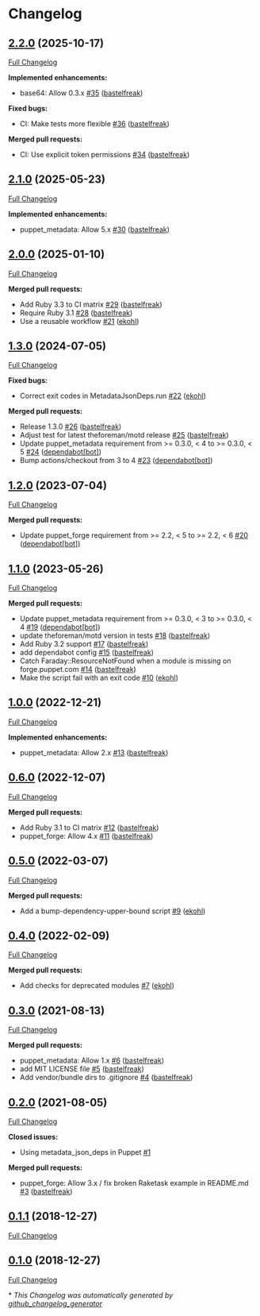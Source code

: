 # Changelog

## [2.2.0](https://github.com/voxpupuli/metadata_json_deps/tree/2.2.0) (2025-10-17)

[Full Changelog](https://github.com/voxpupuli/metadata_json_deps/compare/2.1.0...2.2.0)

**Implemented enhancements:**

- base64: Allow 0.3.x [\#35](https://github.com/voxpupuli/metadata_json_deps/pull/35) ([bastelfreak](https://github.com/bastelfreak))

**Fixed bugs:**

- CI: Make tests more flexible [\#36](https://github.com/voxpupuli/metadata_json_deps/pull/36) ([bastelfreak](https://github.com/bastelfreak))

**Merged pull requests:**

- CI: Use explicit token permissions [\#34](https://github.com/voxpupuli/metadata_json_deps/pull/34) ([bastelfreak](https://github.com/bastelfreak))

## [2.1.0](https://github.com/voxpupuli/metadata_json_deps/tree/2.1.0) (2025-05-23)

[Full Changelog](https://github.com/voxpupuli/metadata_json_deps/compare/2.0.0...2.1.0)

**Implemented enhancements:**

- puppet\_metadata: Allow 5.x [\#30](https://github.com/voxpupuli/metadata_json_deps/pull/30) ([bastelfreak](https://github.com/bastelfreak))

## [2.0.0](https://github.com/voxpupuli/metadata_json_deps/tree/2.0.0) (2025-01-10)

[Full Changelog](https://github.com/voxpupuli/metadata_json_deps/compare/1.3.0...2.0.0)

**Merged pull requests:**

- Add Ruby 3.3 to CI matrix [\#29](https://github.com/voxpupuli/metadata_json_deps/pull/29) ([bastelfreak](https://github.com/bastelfreak))
- Require Ruby 3.1 [\#28](https://github.com/voxpupuli/metadata_json_deps/pull/28) ([bastelfreak](https://github.com/bastelfreak))
- Use a reusable workflow [\#21](https://github.com/voxpupuli/metadata_json_deps/pull/21) ([ekohl](https://github.com/ekohl))

## [1.3.0](https://github.com/voxpupuli/metadata_json_deps/tree/1.3.0) (2024-07-05)

[Full Changelog](https://github.com/voxpupuli/metadata_json_deps/compare/1.2.0...1.3.0)

**Fixed bugs:**

- Correct exit codes in MetadataJsonDeps.run [\#22](https://github.com/voxpupuli/metadata_json_deps/pull/22) ([ekohl](https://github.com/ekohl))

**Merged pull requests:**

- Release 1.3.0 [\#26](https://github.com/voxpupuli/metadata_json_deps/pull/26) ([bastelfreak](https://github.com/bastelfreak))
- Adjust test for latest theforeman/motd release [\#25](https://github.com/voxpupuli/metadata_json_deps/pull/25) ([bastelfreak](https://github.com/bastelfreak))
- Update puppet\_metadata requirement from \>= 0.3.0, \< 4 to \>= 0.3.0, \< 5 [\#24](https://github.com/voxpupuli/metadata_json_deps/pull/24) ([dependabot[bot]](https://github.com/apps/dependabot))
- Bump actions/checkout from 3 to 4 [\#23](https://github.com/voxpupuli/metadata_json_deps/pull/23) ([dependabot[bot]](https://github.com/apps/dependabot))

## [1.2.0](https://github.com/voxpupuli/metadata_json_deps/tree/1.2.0) (2023-07-04)

[Full Changelog](https://github.com/voxpupuli/metadata_json_deps/compare/1.1.0...1.2.0)

**Merged pull requests:**

- Update puppet\_forge requirement from \>= 2.2, \< 5 to \>= 2.2, \< 6 [\#20](https://github.com/voxpupuli/metadata_json_deps/pull/20) ([dependabot[bot]](https://github.com/apps/dependabot))

## [1.1.0](https://github.com/voxpupuli/metadata_json_deps/tree/1.1.0) (2023-05-26)

[Full Changelog](https://github.com/voxpupuli/metadata_json_deps/compare/1.0.0...1.1.0)

**Merged pull requests:**

- Update puppet\_metadata requirement from \>= 0.3.0, \< 3 to \>= 0.3.0, \< 4 [\#19](https://github.com/voxpupuli/metadata_json_deps/pull/19) ([dependabot[bot]](https://github.com/apps/dependabot))
- update theforeman/motd version in tests [\#18](https://github.com/voxpupuli/metadata_json_deps/pull/18) ([bastelfreak](https://github.com/bastelfreak))
- Add Ruby 3.2 support [\#17](https://github.com/voxpupuli/metadata_json_deps/pull/17) ([bastelfreak](https://github.com/bastelfreak))
- add dependabot config [\#15](https://github.com/voxpupuli/metadata_json_deps/pull/15) ([bastelfreak](https://github.com/bastelfreak))
- Catch Faraday::ResourceNotFound when a module is missing on forge.puppet.com [\#14](https://github.com/voxpupuli/metadata_json_deps/pull/14) ([bastelfreak](https://github.com/bastelfreak))
- Make the script fail with an exit code [\#10](https://github.com/voxpupuli/metadata_json_deps/pull/10) ([ekohl](https://github.com/ekohl))

## [1.0.0](https://github.com/voxpupuli/metadata_json_deps/tree/1.0.0) (2022-12-21)

[Full Changelog](https://github.com/voxpupuli/metadata_json_deps/compare/0.6.0...1.0.0)

**Implemented enhancements:**

- puppet\_metadata: Allow 2.x [\#13](https://github.com/voxpupuli/metadata_json_deps/pull/13) ([bastelfreak](https://github.com/bastelfreak))

## [0.6.0](https://github.com/voxpupuli/metadata_json_deps/tree/0.6.0) (2022-12-07)

[Full Changelog](https://github.com/voxpupuli/metadata_json_deps/compare/0.5.0...0.6.0)

**Merged pull requests:**

- Add Ruby 3.1 to CI matrix [\#12](https://github.com/voxpupuli/metadata_json_deps/pull/12) ([bastelfreak](https://github.com/bastelfreak))
- puppet\_forge: Allow 4.x [\#11](https://github.com/voxpupuli/metadata_json_deps/pull/11) ([bastelfreak](https://github.com/bastelfreak))

## [0.5.0](https://github.com/voxpupuli/metadata_json_deps/tree/0.5.0) (2022-03-07)

[Full Changelog](https://github.com/voxpupuli/metadata_json_deps/compare/0.4.0...0.5.0)

**Merged pull requests:**

- Add a bump-dependency-upper-bound script [\#9](https://github.com/voxpupuli/metadata_json_deps/pull/9) ([ekohl](https://github.com/ekohl))

## [0.4.0](https://github.com/voxpupuli/metadata_json_deps/tree/0.4.0) (2022-02-09)

[Full Changelog](https://github.com/voxpupuli/metadata_json_deps/compare/0.3.0...0.4.0)

**Merged pull requests:**

- Add checks for deprecated modules [\#7](https://github.com/voxpupuli/metadata_json_deps/pull/7) ([ekohl](https://github.com/ekohl))

## [0.3.0](https://github.com/voxpupuli/metadata_json_deps/tree/0.3.0) (2021-08-13)

[Full Changelog](https://github.com/voxpupuli/metadata_json_deps/compare/0.2.0...0.3.0)

**Merged pull requests:**

- puppet\_metadata: Allow 1.x [\#6](https://github.com/voxpupuli/metadata_json_deps/pull/6) ([bastelfreak](https://github.com/bastelfreak))
- add MIT LICENSE file [\#5](https://github.com/voxpupuli/metadata_json_deps/pull/5) ([bastelfreak](https://github.com/bastelfreak))
- Add vendor/bundle dirs to .gitignore [\#4](https://github.com/voxpupuli/metadata_json_deps/pull/4) ([bastelfreak](https://github.com/bastelfreak))

## [0.2.0](https://github.com/voxpupuli/metadata_json_deps/tree/0.2.0) (2021-08-05)

[Full Changelog](https://github.com/voxpupuli/metadata_json_deps/compare/0.1.1...0.2.0)

**Closed issues:**

- Using metadata\_json\_deps in Puppet [\#1](https://github.com/voxpupuli/metadata_json_deps/issues/1)

**Merged pull requests:**

- puppet\_forge: Allow 3.x / fix broken Raketask example in README.md [\#3](https://github.com/voxpupuli/metadata_json_deps/pull/3) ([bastelfreak](https://github.com/bastelfreak))

## [0.1.1](https://github.com/voxpupuli/metadata_json_deps/tree/0.1.1) (2018-12-27)

[Full Changelog](https://github.com/voxpupuli/metadata_json_deps/compare/0.1.0...0.1.1)

## [0.1.0](https://github.com/voxpupuli/metadata_json_deps/tree/0.1.0) (2018-12-27)

[Full Changelog](https://github.com/voxpupuli/metadata_json_deps/compare/72be5b3f8c503d08d842c9c48b76922b7d8bd999...0.1.0)



\* *This Changelog was automatically generated by [github_changelog_generator](https://github.com/github-changelog-generator/github-changelog-generator)*
